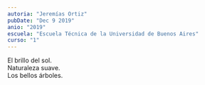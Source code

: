 ```yaml
---
autoria: "Jeremías Ortiz"
pubDate: "Dec 9 2019"
anio: "2019"
escuela: "Escuela Técnica de la Universidad de Buenos Aires"
curso: "1"
---
```


El brillo del sol.\
Naturaleza suave.\
Los bellos árboles.
